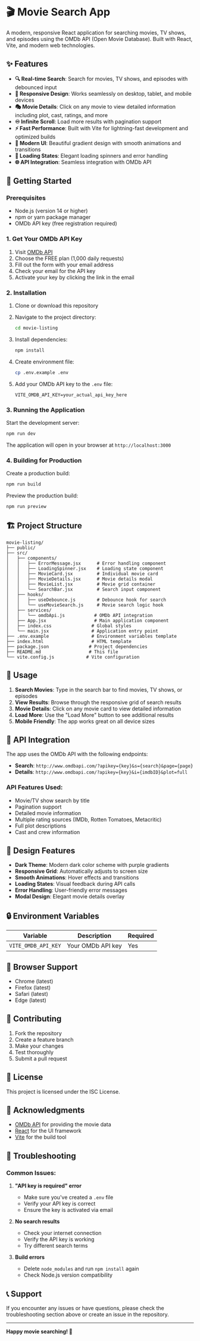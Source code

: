 # 🎬 Movie Search App

A modern, responsive React application for searching movies, TV shows, and episodes using the OMDb API (Open Movie Database). Built with React, Vite, and modern web technologies.

## ✨ Features

- **🔍 Real-time Search**: Search for movies, TV shows, and episodes with debounced input
- **📱 Responsive Design**: Works seamlessly on desktop, tablet, and mobile devices
- **🎭 Movie Details**: Click on any movie to view detailed information including plot, cast, ratings, and more
- **♾️ Infinite Scroll**: Load more results with pagination support
- **⚡ Fast Performance**: Built with Vite for lightning-fast development and optimized builds
- **🎨 Modern UI**: Beautiful gradient design with smooth animations and transitions
- **🔄 Loading States**: Elegant loading spinners and error handling
- **🌐 API Integration**: Seamless integration with OMDb API

## 🚀 Getting Started

### Prerequisites

- Node.js (version 14 or higher)
- npm or yarn package manager
- OMDb API key (free registration required)

### 1. Get Your OMDb API Key

1. Visit [OMDb API](http://www.omdbapi.com/apikey.aspx)
2. Choose the FREE plan (1,000 daily requests)
3. Fill out the form with your email address
4. Check your email for the API key
5. Activate your key by clicking the link in the email

### 2. Installation

1. Clone or download this repository
2. Navigate to the project directory:
   ```bash
   cd movie-listing
   ```

3. Install dependencies:
   ```bash
   npm install
   ```

4. Create environment file:
   ```bash
   cp .env.example .env
   ```

5. Add your OMDb API key to the `.env` file:
   ```env
   VITE_OMDB_API_KEY=your_actual_api_key_here
   ```

### 3. Running the Application

Start the development server:
```bash
npm run dev
```

The application will open in your browser at `http://localhost:3000`

### 4. Building for Production

Create a production build:
```bash
npm run build
```

Preview the production build:
```bash
npm run preview
```

## 🏗️ Project Structure

```
movie-listing/
├── public/
├── src/
│   ├── components/
│   │   ├── ErrorMessage.jsx      # Error handling component
│   │   ├── LoadingSpinner.jsx    # Loading state component
│   │   ├── MovieCard.jsx         # Individual movie card
│   │   ├── MovieDetails.jsx      # Movie details modal
│   │   ├── MovieList.jsx         # Movie grid container
│   │   └── SearchBar.jsx         # Search input component
│   ├── hooks/
│   │   ├── useDebounce.js        # Debounce hook for search
│   │   └── useMovieSearch.js     # Movie search logic hook
│   ├── services/
│   │   └── omdbApi.js           # OMDb API integration
│   ├── App.jsx                  # Main application component
│   ├── index.css               # Global styles
│   └── main.jsx                # Application entry point
├── .env.example                # Environment variables template
├── index.html                  # HTML template
├── package.json               # Project dependencies
├── README.md                  # This file
└── vite.config.js            # Vite configuration
```

## 🎯 Usage

1. **Search Movies**: Type in the search bar to find movies, TV shows, or episodes
2. **View Results**: Browse through the responsive grid of search results
3. **Movie Details**: Click on any movie card to view detailed information
4. **Load More**: Use the "Load More" button to see additional results
5. **Mobile Friendly**: The app works great on all device sizes

## 🔧 API Integration

The app uses the OMDb API with the following endpoints:

- **Search**: `http://www.omdbapi.com/?apikey={key}&s={search}&page={page}`
- **Details**: `http://www.omdbapi.com/?apikey={key}&i={imdbID}&plot=full`

### API Features Used:
- Movie/TV show search by title
- Pagination support
- Detailed movie information
- Multiple rating sources (IMDb, Rotten Tomatoes, Metacritic)
- Full plot descriptions
- Cast and crew information

## 🎨 Design Features

- **Dark Theme**: Modern dark color scheme with purple gradients
- **Responsive Grid**: Automatically adjusts to screen size
- **Smooth Animations**: Hover effects and transitions
- **Loading States**: Visual feedback during API calls
- **Error Handling**: User-friendly error messages
- **Modal Design**: Elegant movie details overlay

## 🔒 Environment Variables

| Variable | Description | Required |
|----------|-------------|----------|
| `VITE_OMDB_API_KEY` | Your OMDb API key | Yes |

## 📱 Browser Support

- Chrome (latest)
- Firefox (latest)
- Safari (latest)
- Edge (latest)

## 🤝 Contributing

1. Fork the repository
2. Create a feature branch
3. Make your changes
4. Test thoroughly
5. Submit a pull request

## 📄 License

This project is licensed under the ISC License.

## 🙏 Acknowledgments

- [OMDb API](http://www.omdbapi.com/) for providing the movie data
- [React](https://reactjs.org/) for the UI framework
- [Vite](https://vitejs.dev/) for the build tool

## 🐛 Troubleshooting

### Common Issues:

1. **"API key is required" error**
   - Make sure you've created a `.env` file
   - Verify your API key is correct
   - Ensure the key is activated via email

2. **No search results**
   - Check your internet connection
   - Verify the API key is working
   - Try different search terms

3. **Build errors**
   - Delete `node_modules` and run `npm install` again
   - Check Node.js version compatibility

## 📞 Support

If you encounter any issues or have questions, please check the troubleshooting section above or create an issue in the repository.

---

**Happy movie searching! 🍿**
